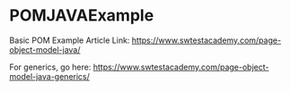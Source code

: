 # POMJAVAExample
Basic POM Example
Article Link: https://www.swtestacademy.com/page-object-model-java/

For generics, go here: https://www.swtestacademy.com/page-object-model-java-generics/
